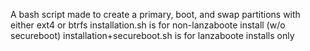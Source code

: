A bash script made to create a primary, boot, and swap partitions with either ext4 or btrfs
installation.sh is for non-lanzaboote install (w/o secureboot)
installation+secureboot.sh is for lanzaboote installs only

